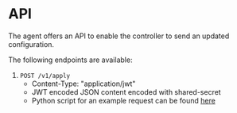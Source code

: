 # API

The agent offers an API to enable the controller to send an updated configuration.

The following endpoints are available:

1. `POST /v1/apply`
    - Content-Type: "application/jwt"
    - JWT encoded JSON content encoded with shared-secret
    - Python script for an example request can be found [here](https://github.com/cloudandheat/ch-k8s-lbaas/blob/master/hack/debug-agent/request.py) 
